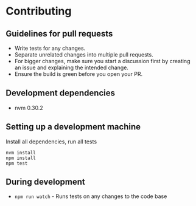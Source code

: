 # Contributing

## Guidelines for pull requests

- Write tests for any changes.
- Separate unrelated changes into multiple pull requests.
- For bigger changes, make sure you start a discussion first by creating an issue and explaining the intended change.
- Ensure the build is green before you open your PR.

## Development dependencies

- nvm 0.30.2

## Setting up a development machine

Install all dependencies, run all tests
```
nvm install
npm install
npm test
```

## During development

- `npm run watch` - Runs tests on any changes to the code base